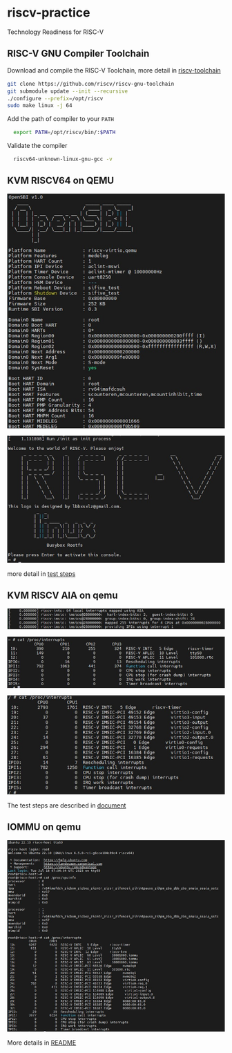 # riscv-practice
Technology Readiness for RISC-V

## RISC-V GNU Compiler Toolchain
Download and compile the RISC-V Toolchain, more detail in [riscv-toolchain](https://github.com/riscv-collab/riscv-gnu-toolchain)
```bash
git clone https://github.com/riscv/riscv-gnu-toolchain
git submodule update --init --recursive
./configure --prefix=/opt/riscv
sudo make linux -j 64
```
Add the path of compiler to your `PATH`
```bash
  export PATH=/opt/riscv/bin/:$PATH
```
Validate the compiler
```bash
  riscv64-unknown-linux-gnu-gcc -v
```

## KVM RISCV64 on QEMU
![opensbi](kvm_riscv64_on_qemu/opensbi.jpg)

![welcome](kvm_riscv64_on_qemu/welcome.jpg)

more detail in [test steps](kvm_riscv64_on_qemu/README.md)

## KVM RISCV AIA on qemu
![aia_driver](kvm_aia_on_qemu/aia.jpg)

![aplic_interrupt](kvm_aia_on_qemu/aplic.jpg)

![vm_interrupt](kvm_aia_on_qemu/imsic.jpg)

The test steps are described in [document](kvm_aia_on_qemu/README.md)

## IOMMU on qemu
![iommu](riscv_iommu_on_qemu/iommu.jpg)

More details in [README](riscv_iommu_on_qemu/README.md)
